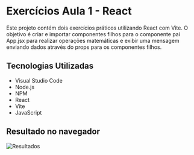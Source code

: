 # Exercícios Aula 1 - React

Este projeto contém dois exercícios práticos utilizando React com Vite. O objetivo é criar e importar componentes filhos para o componente pai App.jsx para realizar operações matemáticas e exibir uma mensagem enviando dados através do props para os componentes filhos.


## Tecnologias Utilizadas

* Visual Studio Code
* Node.js
* NPM
* React
* Vite
* JavaScript 

## Resultado no navegador
<img src="[(https://github.com/lucasvna/FrontEndAvancadoP4/blob/main/TAF/src/assets/img.png)](https://github.com/lucasvna/FrontEndAvancadoP4/blob/main/TAF/src/assets/img.png)" alt="Resultados">
